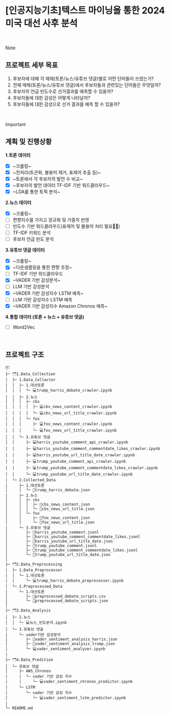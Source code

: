 # [인공지능기초]텍스트 마이닝을 통한 2024 미국 대선 사후 분석 

<br>

> [!NOTE]
> ## 프로젝트 세부 목표
> 1. 후보자에 대해 각 매체(토론/뉴스/유튜브 댓글)별로 어떤 단어들이 쓰였는가?
> 2. 전체 매체(토론/뉴스/유튜브 댓글)에서 후보자들과 관련있는 단어들은 무엇일까?
> 3. 후보자의 언급 빈도수로 선거결과를 예측할 수 있을까?
> 4. 후보자들에 대한 감성은 어떻게 나타날까?
> 5. 후보자들에 대한 감성으로 선거 결과를 예측 할 수 있을까? 

<br>

> [!IMPORTANT]
> ## 계획 및 진행상황
> **1.토론 데이터**
> - [X] ~크롤링~
> - [X] ~전처리(토큰화, 불용어 제거, 표제어 추출 등)~
> - [X] ~토론에서 각 후보자의 발언 수 비교~
> - [X] ~후보자의 발언 데이터 TF-IDF 기반 워드클라우드~
> - [X] ~LDA를 통한 토픽 분석~
> 
> **2.뉴스 데이터**
> - [X] ~크롤링~
> - [ ] 편향지수를 가지고 정규화 및 가중치 반영
> - [ ] 빈도수 기반 워드클라우드(표제어 및 불용어 처리 필요🏃‍♀️)
> - [ ] TF-IDF 키워드 분석
> - [ ] 후보자 언급 빈도 분석
> 
> **3.유튜브 댓글 데이터**
> - [X] ~크롤링~
> - [X] ~다운샘플링을 통한 편향 조정~
> - [ ] TF-IDF 기반 워드클라우드
> - [X] ~VADER 기반 감성분석~
> - [ ] LLM 기반 감성분석
> - [X] ~VADER 기반 감성지수 LSTM 예측~
> - [ ] LLM 기반 감성지수 LSTM  예측
> - [X] ~VADER 기반 감성지수 Amazon Chronos 예측~
> 
> **4.통합 데이터 (토론 + 뉴스 + 유튜브 댓글)**
> - [ ] Word2Vec


<br>


## 프로젝트 구조

```
📦 
├─ 🗂️1.Data_Collection
│  ├─ 1.Data_Collector
│  │  ├─ 1.대선토론
│  │  │  └─ 💻trump_harris_debate_crawler.ipynb
│  │  ├─ 2.뉴스
│  │  │  ├─ cbs
│  │  │  │  ├─ 💻cbs_news_content_crawler.ipynb
│  │  │  │  └─ 💻cbs_news_url_title_crawler.ipynb
│  │  │  └─ fox
│  │  │     ├─ 💻fox_news_content_crawler.ipynb
│  │  │     └─ 💻fox_news_url_title_crawler.ipynb
│  │  └─ 3.유튜브 댓글
│  │     ├─ 💻harris_youtube_comment_api_crawler.ipynb
│  │     ├─ 💻harris_youtube_comment_commentdate_likes_crawler.ipynb
│  │     ├─ 💻harris_youtube_url_title_date_crawler.ipynb
│  │     ├─ 💻trump_youtube_comment_api_crawler.ipynb
│  │     ├─ 💻trump_youtube_comment_commentdate_likes_crawler.ipynb
│  │     └─ 💻trump_youtube_url_title_date_crawler.ipynb
│  └─ 2.Collected_Data
│     ├─ 1.대선토론
│     │  └─ 📄trump_harris_debate.json
│     ├─ 2.뉴스
│     │  ├─ cbs
│     │  │  ├─ 📄cbs_news_content.json
│     │  │  └─ 📄cbs_news_url_title.json
│     │  └─ fox
│     │     ├─ 📄fox_news_content.json
│     │     └─ 📄fox_news_url_title.json
│     └─ 3.유튜브 댓글
│        ├─ 📄harris_youtube_comment.jsonl
│        ├─ 📄harris_youtube_comment_commentdate_likes.jsonl
│        ├─ 📄harris_youtube_url_title_date.json
│        ├─ 📄trump_youtube_comment.jsonl
│        ├─ 📄trump_youtube_comment_commentdate_likes.jsonl
│        └─ 📄trump_youtube_url_title_date.json
│
├─ 🗂️2.Data_Preprocessing
│  ├─ 1.Data_Preprocessor
│  │  └─ 1.대선토론
│  │     └─ 💻trump_harris_debate_preprocessor.ipynb
│  └─ 2.Preprocessed_Data
│     └─ 1.대선토론
│        ├─ 📄preprocessed_debate_scripts.csv
│        └─ 📄preprocessed_debate_scripts.json
│
├─ 🗂️3.Data_Analysis
│  ├─ 2.뉴스
│  │  └─ 💻뉴스_빈도분석.ipynb
│  └─ 3.유튜브 댓글
│     └─ vader기반 감성분석
│        ├─ 📄vader_sentiment_analysis_harris.json
│        ├─ 📄vader_sentiment_analysis_trump.json
│        └─ 💻vader_sentiment_analyzer.ipynb
│
├─ 🗂️4.Data_Predition
│  └─ 유튜브 댓글
│     ├─ AWS_Chronos
│     │  └─ vader 기반 감성 지수
│     │     └─ 💻vader_sentiment_chronos_predictor.ipynb
│     └─ LSTM
│        └─ vader 기반 감성 지수
│           └─ 💻vader_sentiment_lstm_predictor.ipynb
│
└─ README.md
```
